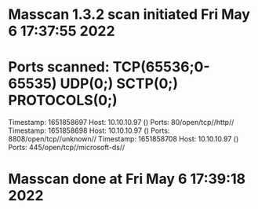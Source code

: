 # Masscan 1.3.2 scan initiated Fri May  6 17:37:55 2022
# Ports scanned: TCP(65536;0-65535) UDP(0;) SCTP(0;) PROTOCOLS(0;)
Timestamp: 1651858697	Host: 10.10.10.97 ()	Ports: 80/open/tcp//http//
Timestamp: 1651858698	Host: 10.10.10.97 ()	Ports: 8808/open/tcp//unknown//
Timestamp: 1651858708	Host: 10.10.10.97 ()	Ports: 445/open/tcp//microsoft-ds//
# Masscan done at Fri May  6 17:39:18 2022
